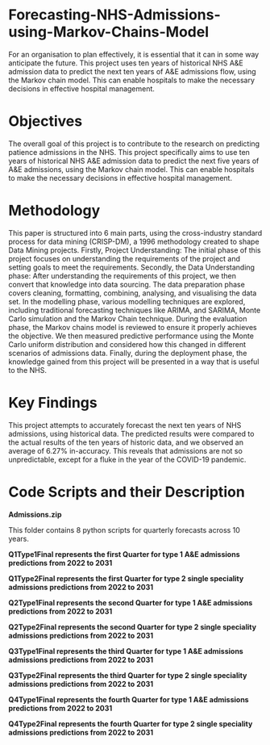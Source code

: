 # Forecasting-NHS-Admissions-using-Markov-Chains-Model
For an organisation to plan effectively, it is essential that it can in some way anticipate the future. This project uses ten years of historical NHS A&amp;E admission data to predict the next ten years of A&amp;E admissions flow, using the Markov chain model. This can enable hospitals to make the necessary decisions in effective hospital management.

# Objectives
The overall goal of this project is to contribute to the research on predicting patience admissions in the NHS.
This project specifically aims to use ten years of historical NHS A&E admission data to predict the next five years of A&E admissions, using the Markov chain model. 
This can enable hospitals to make the necessary decisions in effective hospital management. 

# Methodology
This paper is structured into 6 main parts, using the cross-industry standard process for data mining (CRISP-DM), a 1996 methodology created to shape Data Mining projects.
Firstly, Project Understanding: The initial phase of this project focuses on understanding the requirements of the project and setting goals to meet the requirements. Secondly, the Data Understanding phase: After understanding the requirements of this project, we then convert that knowledge into data sourcing.
The data preparation phase covers cleaning, formatting, combining, analysing, and visualising the data set. 
In the modelling phase, various modelling techniques are explored, including traditional forecasting techniques like ARIMA, and SARIMA, Monte Carlo simulation and  the Markov Chain technique. 
During the evaluation phase, the Markov chains model is reviewed to ensure it properly achieves the objective. We then measured predictive performance using the Monte Carlo uniform distribution and considered how this changed in different scenarios of admissions data. 
Finally, during the deployment phase, the knowledge gained from this project will be presented in a way that is useful to the NHS.

# Key Findings
This project attempts to accurately forecast the next ten years of NHS admissions, using historical data. The predicted results were compared to the actual results of the ten years of historic data, and we observed an average of 6.27% in-accuracy. This reveals that admissions are not so unpredictable, except for a fluke in the year of the COVID-19 pandemic.



# Code Scripts and their Description

**Admissions.zip** 

This folder contains 8 python scripts for quarterly forecasts across 10 years. 

**Q1Type1Final represents the first Quarter for type 1 A&E admissions predictions from 2022 to 2031** 

**Q1Type2Final represents the first Quarter for type 2 single speciality admissions predictions from 2022 to 2031** 

**Q2Type1Final represents the second Quarter for type 1 A&E admissions predictions from 2022 to 2031** 

**Q2Type2Final represents the second Quarter for type 2 single speciality admissions predictions from 2022 to 2031** 

**Q3Type1Final represents the third Quarter for type 1 A&E admissions admissions predictions from 2022 to 2031** 

**Q3Type2Final represents the third Quarter for type 2 single speciality admissions predictions from 2022 to 2031**

**Q4Type1Final represents the fourth Quarter for type 1 A&E admissions predictions from 2022 to 2031**

**Q4Type2Final represents the fourth Quarter for type 2 single speciality admissions predictions from 2022 to 2031**



